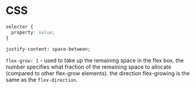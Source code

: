 # CSS

```css
selector {
  property: value;
}
```

`justify-content: space-between;`

`flex-grow: 1` - used to take up the remaining space in the flex box. the number specifies what fraction of the remaining space to allocate (compared to other flex-grow elements). the direction flex-growing is the same as the `flex-direction`.

